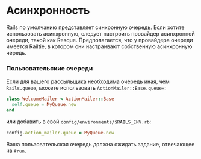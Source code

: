 # Асинхронность

Rails по умолчанию представляет синхронную очередь. Если хотите использовать асинхронную, следует настроить провайдер асинхронной очереди, такой как Resque. Предполагается, что у провайдера очереди имеется Railtie, в котором они настраивают собственную асинхронную чередь.

### Пользовательские очереди

Если для вашего рассыльщика необходима очередь иная, чем `Rails.queue`, можете использовать `ActionMailer::Base.queue=`:

```ruby
class WelcomeMailer < ActionMailer::Base
  self.queue = MyQueue.new
end
```

или добавить в свой `config/environments/$RAILS_ENV.rb`:

```ruby
config.action_mailer.queue = MyQueue.new
```

Ваша пользовательская очередь должна ожидать задание, отвечающее на `#run`.
